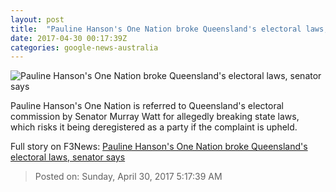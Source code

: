```yaml
---
layout: post
title:  "Pauline Hanson's One Nation broke Queensland's electoral laws, senator says"
date: 2017-04-30 00:17:39Z
categories: google-news-australia
---
```


![Pauline Hanson's One Nation broke Queensland's electoral laws, senator says](http://www.abc.net.au/news/image/5818092-1x1-700x700.jpg)

Pauline Hanson's One Nation is referred to Queensland's electoral commission by Senator Murray Watt for allegedly breaking state laws, which risks it being deregistered as a party if the complaint is upheld.


Full story on F3News: [Pauline Hanson's One Nation broke Queensland's electoral laws, senator says](http://www.f3nws.com/n/bRDTQC)

> Posted on: Sunday, April 30, 2017 5:17:39 AM
